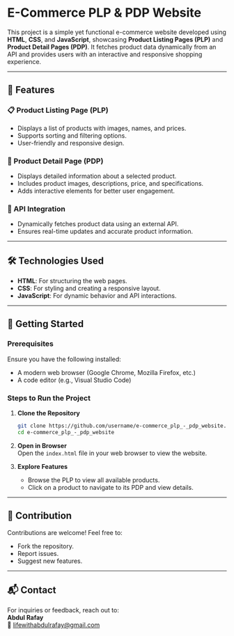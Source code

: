 # E-Commerce PLP & PDP Website  

This project is a simple yet functional e-commerce website developed using **HTML**, **CSS**, and **JavaScript**, showcasing **Product Listing Pages (PLP)** and **Product Detail Pages (PDP)**. It fetches product data dynamically from an API and provides users with an interactive and responsive shopping experience.

---

## 🌟 Features  

### 📋 Product Listing Page (PLP)  
- Displays a list of products with images, names, and prices.  
- Supports sorting and filtering options.  
- User-friendly and responsive design.  

### 🛒 Product Detail Page (PDP)  
- Displays detailed information about a selected product.  
- Includes product images, descriptions, price, and specifications.  
- Adds interactive elements for better user engagement.  

### 🔗 API Integration  
- Dynamically fetches product data using an external API.  
- Ensures real-time updates and accurate product information.  

---

## 🛠️ Technologies Used  
- **HTML**: For structuring the web pages.  
- **CSS**: For styling and creating a responsive layout.  
- **JavaScript**: For dynamic behavior and API interactions.  

---

## 🚀 Getting Started  

### Prerequisites  
Ensure you have the following installed:  
- A modern web browser (Google Chrome, Mozilla Firefox, etc.)  
- A code editor (e.g., Visual Studio Code)  

### Steps to Run the Project  

1. **Clone the Repository**  
   ```bash
   git clone https://github.com/username/e-commerce_plp_-_pdp_website.git
   cd e-commerce_plp_-_pdp_website
   ```

2. **Open in Browser**  
   Open the `index.html` file in your web browser to view the website.

3. **Explore Features**  
   - Browse the PLP to view all available products.  
   - Click on a product to navigate to its PDP and view details.

---

## 🤝 Contribution  
Contributions are welcome! Feel free to:  
- Fork the repository.  
- Report issues.  
- Suggest new features.  

---

## 📬 Contact  
For inquiries or feedback, reach out to:  
**Abdul Rafay**  
📧 [lifewithabdulrafay@gmail.com](mailto:lifewithabdulrafay@gmail.com)  
